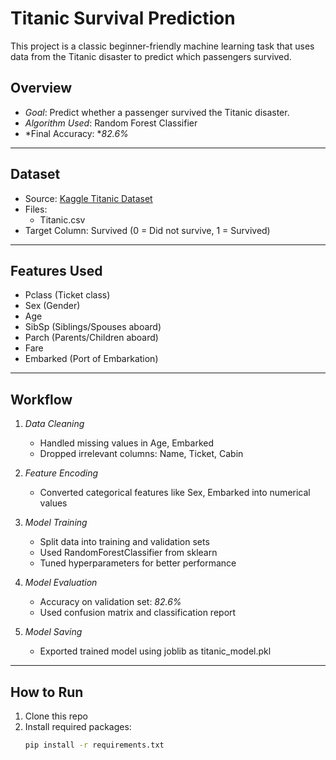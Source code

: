 # Titanic Survival Prediction

This project is a classic beginner-friendly machine learning task that uses data from the Titanic disaster to predict which passengers survived.

## Overview

- *Goal*: Predict whether a passenger survived the Titanic disaster.
- *Algorithm Used*: Random Forest Classifier
- *Final Accuracy: **82.6%*

---

## Dataset

- Source: [Kaggle Titanic Dataset](https://www.kaggle.com/competitions/titanic/data)
- Files:
  - Titanic.csv
- Target Column: Survived (0 = Did not survive, 1 = Survived)

---

## Features Used

- Pclass (Ticket class)
- Sex (Gender)
- Age
- SibSp (Siblings/Spouses aboard)
- Parch (Parents/Children aboard)
- Fare
- Embarked (Port of Embarkation)

---

## Workflow

1. *Data Cleaning*
   - Handled missing values in Age, Embarked
   - Dropped irrelevant columns: Name, Ticket, Cabin

2. *Feature Encoding*
   - Converted categorical features like Sex, Embarked into numerical values

3. *Model Training*
   - Split data into training and validation sets
   - Used RandomForestClassifier from sklearn
   - Tuned hyperparameters for better performance

4. *Model Evaluation*
   - Accuracy on validation set: *82.6%*
   - Used confusion matrix and classification report

5. *Model Saving*
   - Exported trained model using joblib as titanic_model.pkl

---

## How to Run

1. Clone this repo
2. Install required packages:
   ```bash
   pip install -r requirements.txt

